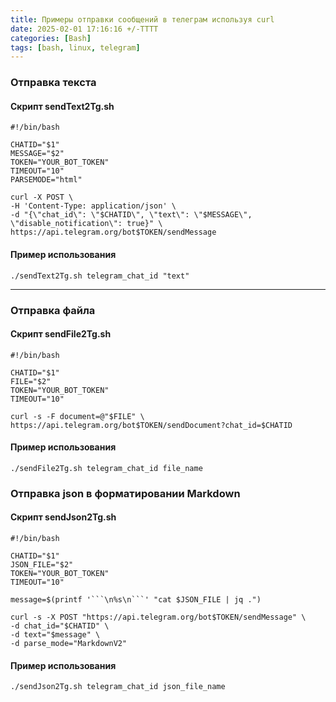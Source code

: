 ```yaml
---
title: Примеры отправки сообщений в телеграм используя curl
date: 2025-02-01 17:16:16 +/-TTTT
categories: [Bash]
tags: [bash, linux, telegram]
---
```


### Отправка текста
#### Скрипт sendText2Tg.sh
    #!/bin/bash
    
    CHATID="$1"
    MESSAGE="$2"
    TOKEN="YOUR_BOT_TOKEN"
    TIMEOUT="10"
    PARSEMODE="html"

    curl -X POST \
    -H 'Content-Type: application/json' \
    -d "{\"chat_id\": \"$CHATID\", \"text\": \"$MESSAGE\", \"disable_notification\": true}" \
    https://api.telegram.org/bot$TOKEN/sendMessage
#### Пример использования
    ./sendText2Tg.sh telegram_chat_id "text"

---

### Отправка файла
#### Скрипт sendFile2Tg.sh
    #!/bin/bash
    
    CHATID="$1"
    FILE="$2"
    TOKEN="YOUR_BOT_TOKEN"
    TIMEOUT="10"

    curl -s -F document=@"$FILE" \
    https://api.telegram.org/bot$TOKEN/sendDocument?chat_id=$CHATID
#### Пример использования
    ./sendFile2Tg.sh telegram_chat_id file_name

### Отправка json в форматировании Markdown
#### Скрипт sendJson2Tg.sh
    #!/bin/bash
    
    CHATID="$1"
    JSON_FILE="$2"
    TOKEN="YOUR_BOT_TOKEN"
    TIMEOUT="10"

    message=$(printf '```\n%s\n```' "cat $JSON_FILE | jq .")

    curl -s -X POST "https://api.telegram.org/bot$TOKEN/sendMessage" \
    -d chat_id="$CHATID" \
    -d text="$message" \
    -d parse_mode="MarkdownV2"
#### Пример использования
    ./sendJson2Tg.sh telegram_chat_id json_file_name
